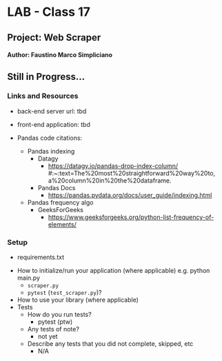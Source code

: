 # LAB - Class 17
## Project: Web Scraper
#### Author: Faustino Marco Simpliciano


## Still in Progress...


### Links and Resources
- back-end server url: tbd
- front-end application: tbd

- Pandas code citations:
  - Pandas indexing
    - Datagy
      - https://datagy.io/pandas-drop-index-column/ #:~:text=The%20most%20straightforward%20way%20to,  a%20column%20in%20the%20dataframe.
    - Pandas Docs
      - https://pandas.pydata.org/docs/user_guide/indexing.html
  - Pandas frequency algo
    - GeeksForGeeks
      - https://www.geeksforgeeks.org/python-list-frequency-of-elements/

### Setup
<!-- .env requirements (where applicable) -->
- requirements.txt
<!-- 
- PORT - Port Number
- DATABASE_URL - URL to the running Postgres instance/db -->
- How to initialize/run your application (where applicable) e.g. python main.py
  - `scraper.py`
  - `pytest` (`test_scraper.py`)?
- How to use your library (where applicable)
- Tests
  - How do you run tests?
    - pytest (ptw)
  - Any tests of note?
    - not yet
  - Describe any tests that you did not complete, skipped, etc
    - N/A